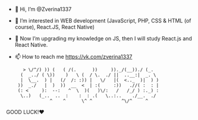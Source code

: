 - 👋 Hi, I’m @Zverina1337
- 👀 I’m interested in WEB development (JavaScript, PHP, CSS & HTML (of course), React.JS, React Native)
- 🌱 Now I’m upgrading my knowledge on JS, then I will study React.js and React Native.
- 📫 How to reach me https://vk.com/zverina1337

         > \/^/) )) (   ( /(.      ))     ))._/(__))./ (_.
        (  _../ ( \))    )   \ (  / \.  ./ ||  ..__:|  _. \
        |  \__.  ) |   (/  /: :)) |   \/   |(  <.._  )|  ) )
       ))  _./   |  )  ))  __  <  | :(     :))   .//( :  : |
       (: <     ):  --:   ^  \  )(   )\/:   /   /_/ ) :._) :
        \..)   (_..  ..  :    :  : .(   \..:..    ./__.  ./
                   ^    ^      \^ ^           ^\/^     ^

GOOD LUCK!❤️
